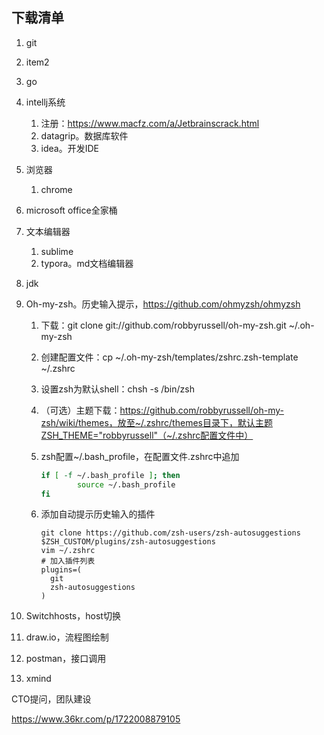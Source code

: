 ## 下载清单

1. git

2. item2

3. go

4. intellj系统

   1. 注册：https://www.macfz.com/a/Jetbrainscrack.html
   2. datagrip。数据库软件
   3. idea。开发IDE

5. 浏览器

   1. chrome

6. microsoft office全家桶

7. 文本编辑器

   1. sublime
   2. typora。md文档编辑器

8. jdk

9. Oh-my-zsh。历史输入提示，https://github.com/ohmyzsh/ohmyzsh

   1. 下载：git clone git://github.com/robbyrussell/oh-my-zsh.git ~/.oh-my-zsh

   2. 创建配置文件：cp ~/.oh-my-zsh/templates/zshrc.zsh-template ~/.zshrc

   3. 设置zsh为默认shell：chsh -s /bin/zsh

   4. （可选）主题下载：https://github.com/robbyrussell/oh-my-zsh/wiki/themes，放至~/.zshrc/themes目录下，默认主题ZSH_THEME="robbyrussell"（~/.zshrc配置文件中）

   5. zsh配置~/.bash_profile，在配置文件.zshrc中追加

      ```sh
      if [ -f ~/.bash_profile ]; then
              source ~/.bash_profile
      fi
      ```

   6. 添加自动提示历史输入的插件

      ```
      git clone https://github.com/zsh-users/zsh-autosuggestions $ZSH_CUSTOM/plugins/zsh-autosuggestions
      vim ~/.zshrc
      # 加入插件列表
      plugins=(
        git
        zsh-autosuggestions
      )
      ```

9. Switchhosts，host切换
10. draw.io，流程图绘制
11. postman，接口调用
12. xmind



CTO提问，团队建设

https://www.36kr.com/p/1722008879105


